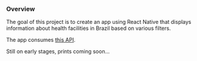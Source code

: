 ### Overview

The goal of this project is to create an app using React Native that displays information about health facilities in Brazil based on various filters.

The app consumes [this API](https://github.com/rafaelrpinto/health-api).

Still on early stages, prints coming soon...
